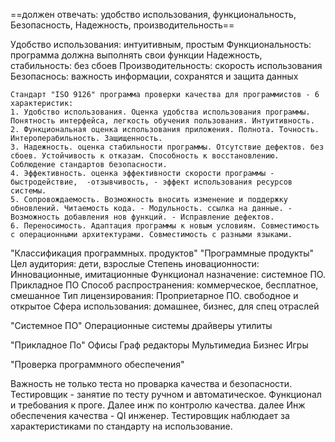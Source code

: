==должен отвечать: удобство использования, функциональность, Безопасность, Надежность, производительность==

Удобство использования: интуитивным, простым
Функциональность: программа должна выполнять свои функции
Надежность, стабильность: без сбоев
Производительность: скорость использования
Безопаснось: важность информации, сохранятся и защита данных

	Стандарт "ISO 9126" программа проверки качества для программистов - 6 характеристик:
    1. Удобство использования. Оценка удобства использования программы. Понятность интерфейса, легкость обучения пользования. Интуитивность.
    2. Функциональная оценка использования приложения. Полнота. Точность. Интероперабильность. Защищенность.
    3. Надежность. оценка стабильности программы. Отсутствие дефектов. без сбоев. Устойчивость к отказам. Способность к восстановлению. Соблюдение стандартов безопасности.
    4. Эффективность. оценка эффективности скорости программы - быстродействие,  -отзывчивость, - эффект использования ресурсов системы.
    5. Сопровождаемость. Возможность вносить изменение и поддержку обновлений. Читаемость кода. - Модульность. ссылка на данные. - Возможность добавления нов функций. - Исправление дефектов.
    6. Переносимость. Адаптация программы к новым условиям. Совместимость с операционными архитектурами. Совместимость с разными языками.

"Классификация программных. продуктов"
"Программные продукты"
Цел аудитория: дети, взрослые
Степень иновационности: Инновационные, имитационные
Функционал назначение: системное ПО. Прикладное ПО
Способ распространения: коммерческое, бесплатное, смешанное
Тип лицензирования: Проприетарное ПО. свободное и открытое
Сфера использования: домашнее, бизнес, для спец отраслей

"Системное ПО"
Операционные системы
драйверы
утилиты

"Прикладное По"
Офисы
Граф редакторы
Мультимедиа
Бизнес
Игры

   "Проверка программного обеспечения"

Важность не только теста но проварка качества и безопасности. 
Тестировщик - занятие по тесту ручном и автоматическое. Функционал и требования к проге. Далее инж по контролю качества. далее Инж обеспечения качества - QI инженер.
Тестировщик наблюдает за характеристиками по стандарту на использование.